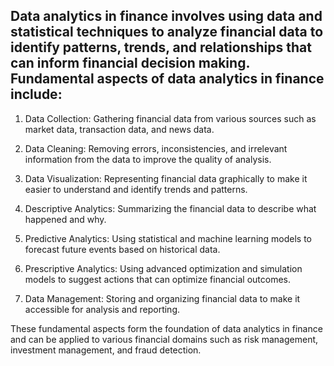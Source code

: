 ## Data analytics in finance involves using data and statistical techniques to analyze financial data to identify patterns, trends, and relationships that can inform financial decision making. Fundamental aspects of data analytics in finance include:

1. Data Collection: Gathering financial data from various sources such as market data, transaction data, and news data.

2. Data Cleaning: Removing errors, inconsistencies, and irrelevant information from the data to improve the quality of analysis.

3. Data Visualization: Representing financial data graphically to make it easier to understand and identify trends and patterns.

4. Descriptive Analytics: Summarizing the financial data to describe what happened and why.

5. Predictive Analytics: Using statistical and machine learning models to forecast future events based on historical data.

6. Prescriptive Analytics: Using advanced optimization and simulation models to suggest actions that can optimize financial outcomes.

7. Data Management: Storing and organizing financial data to make it accessible for analysis and reporting.

These fundamental aspects form the foundation of data analytics in finance and can be applied to various financial domains such as risk management, investment management, and fraud detection.





